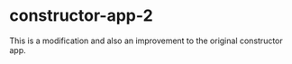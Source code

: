 # constructor-app-2
This is a modification and also an improvement to the original constructor app.
